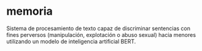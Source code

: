 # memoria
Sistema de procesamiento de texto capaz de discriminar sentencias con fines perversos (manipulación, explotación o abuso sexual) hacia menores utilizando un modelo de inteligencia artificial BERT.
